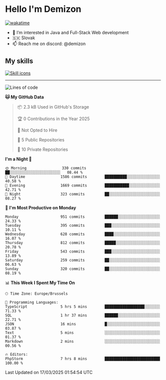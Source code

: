 # Hello I'm Demizon
[![wakatime](https://wakatime.com/badge/user/6ad1949f-d6d7-44f9-9eee-c35e54cc499b.svg)](https://wakatime.com/@6ad1949f-d6d7-44f9-9eee-c35e54cc499b)
- 👀 I’m interested in Java and Full-Stack Web development
- 🇸🇰 Slovak
- 📫 Reach me on discord: @demizon

## My skills
[![Skill icons](https://skillicons.dev/icons?i=java,js,ts,html,css,react,nextjs,tailwind,supabase,py,git,docker,linux,mysql,postgres,mongo&theme=dark)](https://github.com/Demizon3433)

---

<!--START_SECTION:waka-->
![Lines of code](https://img.shields.io/badge/From%20Hello%20World%20I%27ve%20Written-1.3%20million%20lines%20of%20code-blue)

**🐱 My GitHub Data** 

> 📦 2.3 kB Used in GitHub's Storage 
 > 
> 🏆 0 Contributions in the Year 2025
 > 
> 🚫 Not Opted to Hire
 > 
> 📜 5 Public Repositories 
 > 
> 🔑 10 Private Repositories 
 > 
**I'm a Night 🦉** 

```text
🌞 Morning                330 commits         ██░░░░░░░░░░░░░░░░░░░░░░░   08.44 % 
🌆 Daytime                1586 commits        ██████████░░░░░░░░░░░░░░░   40.58 % 
🌃 Evening                1669 commits        ███████████░░░░░░░░░░░░░░   42.71 % 
🌙 Night                  323 commits         ██░░░░░░░░░░░░░░░░░░░░░░░   08.27 % 
```
📅 **I'm Most Productive on Monday** 

```text
Monday                   951 commits         ██████░░░░░░░░░░░░░░░░░░░   24.33 % 
Tuesday                  395 commits         ███░░░░░░░░░░░░░░░░░░░░░░   10.11 % 
Wednesday                628 commits         ████░░░░░░░░░░░░░░░░░░░░░   16.07 % 
Thursday                 812 commits         █████░░░░░░░░░░░░░░░░░░░░   20.78 % 
Friday                   543 commits         ███░░░░░░░░░░░░░░░░░░░░░░   13.89 % 
Saturday                 259 commits         ██░░░░░░░░░░░░░░░░░░░░░░░   06.63 % 
Sunday                   320 commits         ██░░░░░░░░░░░░░░░░░░░░░░░   08.19 % 
```


📊 **This Week I Spent My Time On** 

```text
🕑︎ Time Zone: Europe/Brussels

💬 Programming Languages: 
TypeScript               5 hrs 5 mins        ██████████████████░░░░░░░   71.33 % 
SQL                      1 hr 37 mins        ██████░░░░░░░░░░░░░░░░░░░   22.71 % 
JSON                     16 mins             █░░░░░░░░░░░░░░░░░░░░░░░░   03.87 % 
Text                     5 mins              ░░░░░░░░░░░░░░░░░░░░░░░░░   01.37 % 
Markdown                 2 mins              ░░░░░░░░░░░░░░░░░░░░░░░░░   00.56 % 

🔥 Editors: 
PhpStorm                 7 hrs 8 mins        █████████████████████████   100.00 % 
```


 Last Updated on 17/03/2025 01:54:54 UTC
<!--END_SECTION:waka-->
